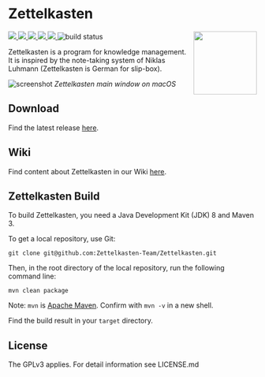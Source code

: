 # Zettelkasten

<img src="src/main/resources/de/danielluedecke/zettelkasten/resources/icons/zkn3-256x256.png" height="128" align="right"/>

<p>
    <a href="https://github.com/Zettelkasten-Team/Zettelkasten/releases" alt="Release">
        <img src="https://img.shields.io/github/release/Zettelkasten-Team/Zettelkasten.svg" />
    </a>
     <a href="https://github.com/Zettelkasten-Team/Zettelkasten/releases" alt="Downloads">
        <img src="https://img.shields.io/github/downloads/Zettelkasten-Team/Zettelkasten/total.svg" />
     </a>
     <a href="https://github.com/Zettelkasten-Team/Zettelkasten/issues" alt="Resolution time">
        <img src="http://isitmaintained.com/badge/resolution/Zettelkasten-Team/Zettelkasten.svg" />
    </a>
     <a href="https://github.com/Zettelkasten-Team/Zettelkasten/issues" alt="Open Issues">
        <img src="http://isitmaintained.com/badge/open/Zettelkasten-Team/Zettelkasten.svg" />
     </a>
    <a href="https://github.com/Zettelkasten-Team/Zettelkasten/graphs/contributors" alt="Contributors">
        <img src="https://img.shields.io/github/contributors/Zettelkasten-Team/Zettelkasten" />
    </a>
    <img src="https://github.com/Zettelkasten-Team/Zettelkasten/workflows/Java%20CI%20with%20Maven/badge.svg" alt="build status"/>
</p>


Zettelkasten is a program for knowledge management. It is inspired by the note-taking system of Niklas Luhmann (Zettelkasten is German for slip-box).

![screenshot](http://zettelkasten.danielluedecke.de/img/gallery/zkn1.png)
*Zettelkasten main window on macOS*

## Download

Find the latest release [here](https://github.com/Zettelkasten-Team/Zettelkasten/releases).

## Wiki

Find content about Zettelkasten in our Wiki [here](https://github.com/Zettelkasten-Team/Zettelkasten/wiki).

## Zettelkasten Build

To build Zettelkasten, you need a Java Development Kit (JDK) 8 and Maven 3.

To get a local repository, use Git:

```shell
git clone git@github.com:Zettelkasten-Team/Zettelkasten.git
```

Then, in the root directory of the local repository, run the following command line:

```shell
mvn clean package
```
Note: `mvn` is [Apache Maven](https://maven.apache.org/install.html). Confirm with `mvn -v` in a new shell.

Find the build result in your `target` directory.


## License

The GPLv3 applies. For detail information see LICENSE.md
